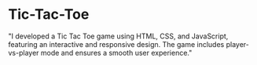 # Tic-Tac-Toe
 "I developed a Tic Tac Toe game using HTML, CSS, and JavaScript, featuring an interactive and responsive design. The game includes player-vs-player mode and ensures a smooth user experience."
